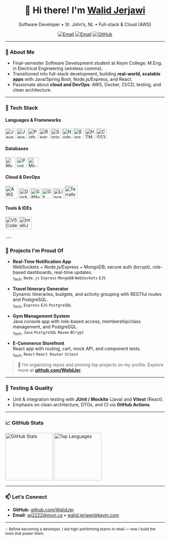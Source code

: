 <!-- Profile Header -->
<h1 align="center">👋 Hi there! I'm <a href="https://github.com/WalidJer">Walid Jerjawi</a></h1>
<p align="center">
  Software Developer • St. John’s, NL • Full-stack & Cloud (AWS)
</p>

<p align="center">
  <a href="mailto:wj2222@mun.ca"><img alt="Email" src="https://img.shields.io/badge/Email-wj2222%40mun.ca-informational?style=for-the-badge"></a>
  <a href="mailto:walid.jerjawi@keyin.com"><img alt="Email" src="https://img.shields.io/badge/Email-walid.jerjawi%40keyin.com-informational?style=for-the-badge"></a>
  <a href="https://github.com/WalidJer"><img alt="GitHub" src="https://img.shields.io/badge/GitHub-WalidJer-181717?style=for-the-badge&logo=github"></a>
</p>

---

### 🎯 About Me
- Final-semester Software Development student at Keyin College; M.Eng. in Electrical Engineering (wireless comms).
- Transitioned into full-stack development, building **real-world, scalable apps** with Java/Spring Boot, Node.js/Express, and React.
- Passionate about **cloud and DevOps**: AWS, Docker, CI/CD, testing, and clean architecture.

---

### 🔧 Tech Stack

#### Languages & Frameworks
<p>
  <img src="https://cdn.jsdelivr.net/gh/devicons/devicon/icons/java/java-original.svg" height="32" alt="Java"/>
  <img src="https://cdn.jsdelivr.net/gh/devicons/devicon/icons/javascript/javascript-original.svg" height="32" alt="JavaScript"/>
  <img src="https://cdn.jsdelivr.net/gh/devicons/devicon/icons/python/python-original.svg" height="32" alt="Python"/>
  <img src="https://cdn.jsdelivr.net/gh/devicons/devicon/icons/react/react-original.svg" height="32" alt="React"/>
  <img src="https://cdn.jsdelivr.net/gh/devicons/devicon/icons/spring/spring-original.svg" height="32" alt="Spring Boot"/>
  <img src="https://cdn.jsdelivr.net/gh/devicons/devicon/icons/nodejs/nodejs-original.svg" height="32" alt="Node.js"/>
  <img src="https://cdn.jsdelivr.net/gh/devicons/devicon/icons/express/express-original.svg" height="32" alt="Express"/>
  <img src="https://cdn.jsdelivr.net/gh/devicons/devicon/icons/html5/html5-plain.svg" height="32" alt="HTML5"/>
  <img src="https://cdn.jsdelivr.net/gh/devicons/devicon/icons/css3/css3-plain.svg" height="32" alt="CSS3"/>
</p>

#### Databases
<p>
  <img src="https://cdn.jsdelivr.net/gh/devicons/devicon/icons/mysql/mysql-original.svg" height="32" alt="MySQL"/>
  <img src="https://cdn.jsdelivr.net/gh/devicons/devicon/icons/postgresql/postgresql-original.svg" height="32" alt="PostgreSQL"/>
  <img src="https://cdn.jsdelivr.net/gh/devicons/devicon/icons/mongodb/mongodb-original.svg" height="32" alt="MongoDB"/>
</p>

#### Cloud & DevOps
<p>
  <img src="https://cdn.jsdelivr.net/gh/devicons/devicon/icons/amazonwebservices/amazonwebservices-original-wordmark.svg" height="40" alt="AWS"/>
  <img src="https://cdn.jsdelivr.net/gh/devicons/devicon/icons/docker/docker-original.svg" height="32" alt="Docker"/>
  <img src="https://cdn.jsdelivr.net/gh/devicons/devicon/icons/githubactions/githubactions-original.svg" height="32" alt="GitHub Actions"/>
  <img src="https://cdn.jsdelivr.net/gh/devicons/devicon/icons/git/git-original.svg" height="32" alt="Git"/>
  <img src="https://cdn.jsdelivr.net/gh/devicons/devicon/icons/linux/linux-original.svg" height="32" alt="Linux"/>
  <img src="https://cdn.jsdelivr.net/gh/devicons/devicon/icons/terraform/terraform-original.svg" height="40" alt="Terraform"/>
</p>

#### Tools & IDEs
<p>
  <img src="https://cdn.jsdelivr.net/gh/devicons/devicon/icons/vscode/vscode-original.svg" height="40" alt="VS Code"/>
  <img src="https://cdn.jsdelivr.net/gh/devicons/devicon/icons/intellij/intellij-original.svg" height="40" alt="IntelliJ IDEA"/>
</p>
---

### 🚀 Projects I'm Proud Of
- **Real-Time Notification App**  
  WebSockets + Node.js/Express + MongoDB; secure auth (bcrypt), role-based dashboards, real-time updates.
  <br><sub>Tech:</sub> `Node.js` `Express` `MongoDB` `WebSockets` `EJS`

- **Travel Itinerary Generator**  
  Dynamic itineraries, budgets, and activity grouping with RESTful routes and PostgreSQL.
  <br><sub>Tech:</sub> `Express` `EJS` `PostgreSQL`

- **Gym Management System**  
  Java console app with role-based access, membership/class management, and PostgreSQL.
  <br><sub>Tech:</sub> `Java` `PostgreSQL` `Maven` `BCrypt`

- **E-Commerce Storefront**  
  React app with routing, cart, mock API, and component tests.
  <br><sub>Tech:</sub> `React` `React Router` `Vitest`

> 🔗 I’m organizing repos and pinning top projects on my profile. Explore more at **[github.com/WalidJer](https://github.com/WalidJer)**.

---

### 🧪 Testing & Quality
- Unit & integration testing with **JUnit / Mockito** (Java) and **Vitest** (React).
- Emphasis on clean architecture, DTOs, and CI via **GitHub Actions**.

---

### 📈 GitHub Stats
<p>
  <img height="150" src="https://github-readme-stats.vercel.app/api?username=WalidJer&show_icons=true&theme=default" alt="GitHub Stats"/>
  <img height="150" src="https://github-readme-stats.vercel.app/api/top-langs/?username=WalidJer&layout=compact&theme=default" alt="Top Languages"/>
</p>

---

### 📫 Let’s Connect
- **GitHub:** <a href="https://github.com/WalidJer">github.com/WalidJer</a>  
- **Email:** <a href="mailto:wj2222@mun.ca">wj2222@mun.ca</a> • <a href="mailto:walid.jerjawi@keyin.com">walid.jerjawi@keyin.com</a>

---

<sub>💡 Before becoming a developer, I led high-performing teams in retail — now I build the tools that power them.</sub>
